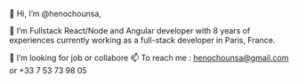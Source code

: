 👋 Hi, I’m @henochounsa,

👀 I’m Fullstack React/Node and Angular developer with 8 years of experiences currently working as a full-stack developer in Paris, France.

💞️ I’m looking for job or collabore
📫 To reach me : henochounsa@gmail.com or +33 7 53 73 98 05

<!---
henochounsa/henochounsa is a ✨ special ✨ repository because its `README.md` (this file) appears on your GitHub profile.
You can click the Preview link to take a look at your changes.
--->

